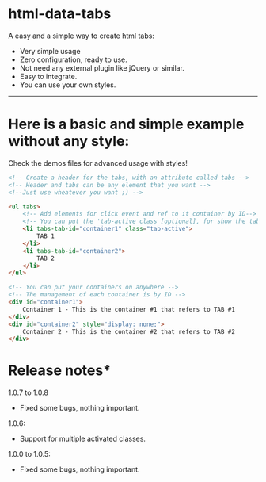 # html-data-tabs
A easy and a simple way to create html tabs:

* Very simple usage
* Zero configuration, ready to use.
* Not need any external plugin like jQuery or similar.
* Easy to integrate.
* You can use your own styles.

----

# Here is a basic and simple example without any style:
Check the demos files for advanced usage with styles!

```html
<!-- Create a header for the tabs, with an attribute called tabs -->
<!-- Header and tabs can be any element that you want -->
<!--Just use wheatever you want ;) -->

<ul tabs>
    <!-- Add elements for click event and ref to it container by ID-->
    <!-- You can put the 'tab-active class [optional], for show the tab content-->
    <li tabs-tab-id="container1" class="tab-active">
        TAB 1
    </li>
    <li tabs-tab-id="container2">
        TAB 2
    </li>
</ul>

<!-- You can put your containers on anywhere -->
<!-- The management of each container is by ID -->
<div id="container1">
    Container 1 - This is the container #1 that refers to TAB #1
</div>
<div id="container2" style="display: none;">
    Container 2 - This is the container #2 that refers to TAB #2
</div>
```

# Release notes*

1.0.7 to 1.0.8
* Fixed some bugs, nothing important.

1.0.6:
* Support for multiple activated classes.

1.0.0 to 1.0.5:
* Fixed some bugs, nothing important.